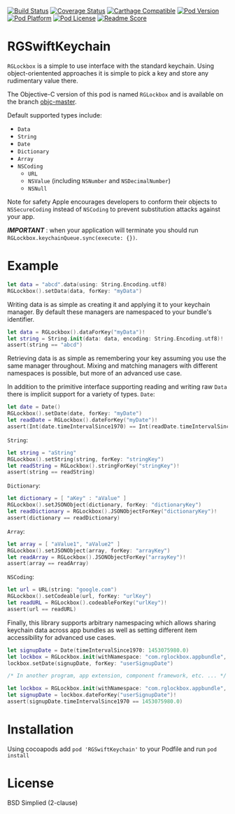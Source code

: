 [![Build Status](https://travis-ci.org/rdignard08/RGLockbox.svg?branch=swift-master)](https://travis-ci.org/rdignard08/RGLockbox)
[![Coverage Status](https://codecov.io/github/rdignard08/RGLockbox/coverage.svg?branch=objc-master)](https://codecov.io/github/rdignard08/RGLockbox?branch=objc-master)
[![Carthage Compatible](https://img.shields.io/badge/Carthage-compatible-4BC51D.svg?style=flat)](https://github.com/rdignard08/RGLockbox)
[![Pod Version](https://img.shields.io/cocoapods/v/RGSwiftKeychain.svg)](https://cocoapods.org/pods/RGSwiftKeychain)
[![Pod Platform](http://img.shields.io/cocoapods/p/RGSwiftKeychain.svg?style=flat)](http://cocoadocs.org/docsets/RGLockbox/)
[![Pod License](http://img.shields.io/cocoapods/l/RGSwiftKeychain.svg?style=flat)](https://github.com/rdignard08/RGLockbox/blob/swift-master/LICENSE)
[![Readme Score](http://readme-score-api.herokuapp.com/score.svg?url=rdignard08/rglockbox)](http://clayallsopp.github.io/readme-score?url=rdignard08/rglockbox)

RGSwiftKeychain
=======
`RGLockbox` is a simple to use interface with the standard keychain.  Using object-orientented approaches it is simple to pick a key and store any rudimentary value there.

The Objective-C version of this pod is named `RGLockbox` and is available on the branch [objc-master](https://github.com/rdignard08/RGLockbox/tree/objc-master).

Default supported types include:
- `Data`
- `String`
- `Date`
- `Dictionary`
- `Array`
- `NSCoding`
  - `URL`
  - `NSValue` (including `NSNumber` and `NSDecimalNumber`)
  - `NSNull`

Note for safety Apple encourages developers to conform their objects to `NSSecureCoding` instead of `NSCoding` to prevent substitution attacks against your app.

***IMPORTANT*** : when your application will terminate you should run `RGLockbox.keychainQueue.sync(execute: {})`.

Example
=======
```swift
let data = "abcd".data(using: String.Encoding.utf8)
RGLockbox().setData(data, forKey: "myData")
```
Writing data is as simple as creating it and applying it to your keychain manager.  By default these managers are namespaced to your bundle's identifier.

```swift 
let data = RGLockbox().dataForKey("myData")!
let string = String.init(data: data, encoding: String.Encoding.utf8)!
assert(string == "abcd")
```
Retrieving data is as simple as remembering your key assuming you use the same manager throughout.  Mixing and matching managers with different namespaces is possible, but more of an advanced use case.

In addition to the primitive interface supporting reading and writing raw `Data` there is implicit support for a variety of types.
`Date`:
```swift
let date = Date()
RGLockbox().setDate(date, forKey: "myDate")
let readDate = RGLockbox().dateForKey("myDate")!
assert(Int(date.timeIntervalSince1970) == Int(readDate.timeIntervalSince1970))
```
`String`:
```swift
let string = "aString"
RGLockbox().setString(string, forKey: "stringKey")
let readString = RGLockbox().stringForKey("stringKey")!
assert(string == readString)
```
`Dictionary`:
```swift
let dictionary = [ "aKey" : "aValue" ]
RGLockbox().setJSONObject(dictionary, forKey: "dictionaryKey")
let readDictionary = RGLockbox().JSONObjectForKey("dictionaryKey")!
assert(dictionary == readDictionary)
```
`Array`:
```swift
let array = [ "aValue1", "aValue2" ]
RGLockbox().setJSONObject(array, forKey: "arrayKey")
let readArray = RGLockbox().JSONObjectForKey("arrayKey")!
assert(array == readArray)
```
`NSCoding`:
```swift
let url = URL(string: "google.com")
RGLockbox().setCodeable(url, forKey: "urlKey")
let readURL = RGLockbox().codeableForKey("urlKey")!
assert(url == readURL)
```

Finally, this library supports arbitrary namespacing which allows sharing keychain data across app bundles as well as setting different item accessibility for advanced use cases.
```swift
let signupDate = Date(timeIntervalSince1970: 1453075980.0)
let lockbox = RGLockbox.init(withNamespace: "com.rglockbox.appbundle", accessibility: kSecAttrAccessibleAlways, accessGroup: "com.rglockbox")
lockbox.setDate(signupDate, forKey: "userSignupDate")

/* In another program, app extension, component framework, etc. ... */

let lockbox = RGLockbox.init(withNamespace: "com.rglockbox.appbundle", accessibility: kSecAttrAccessibleAlways, accessGroup: "com.rglockbox")
let signupDate = lockbox.dateForKey("userSignupDate")!
assert(signupDate.timeIntervalSince1970 == 1453075980.0)
```

Installation
=======
Using cocoapods add `pod 'RGSwiftKeychain'` to your Podfile and run `pod install`

License
=======
BSD Simplied (2-clause)
